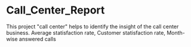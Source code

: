 # Call_Center_Report
This project "call center" helps to identify the insight of the call center business.
Average statisfaction rate, Customer statisfaction rate, Month-wise answered calls 

